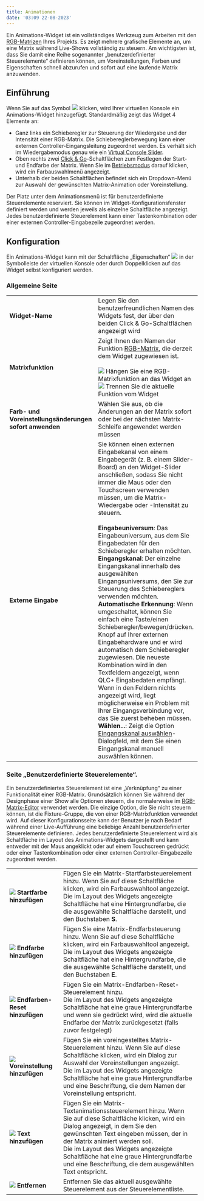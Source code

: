 ```yaml
---
title: Animationen
date: '03:09 22-08-2023'
---
```


Ein Animations-Widget ist ein vollständiges Werkzeug zum Arbeiten mit den [RGB-Matrizen](/basics/glossary-and-concepts#rgb-matrix) Ihres Projekts.
Es zeigt mehrere grafische Elemente an, um eine Matrix während Live-Shows vollständig zu steuern.
Am wichtigsten ist, dass Sie damit eine Reihe sogenannter „benutzerdefinierter Steuerelemente“ definieren können, um Voreinstellungen, Farben und Eigenschaften schnell abzurufen und sofort auf eine laufende Matrix anzuwenden.

Einführung
------------

Wenn Sie auf das Symbol ![](/basics/animation.png) klicken, wird Ihrer virtuellen Konsole ein Animations-Widget hinzugefügt.
Standardmäßig zeigt das Widget 4 Elemente an:

* Ganz links ein Schieberegler zur Steuerung der Wiedergabe und der Intensität einer RGB-Matrix.
    Die Schiebereglerbewegung kann einer externen Controller-Eingangsleitung zugeordnet werden.
    Es verhält sich im Wiedergabemodus genau wie ein [Virtual Console Slider](../slider).
* Oben rechts zwei [Click & Go](/basics/glossary-and-concepts#click-and-go)-Schaltflächen zum Festlegen der Start- und Endfarbe der Matrix. Wenn Sie im [Betriebsmodus](/basics/glossary-and-concepts#modi) darauf klicken, wird ein Farbauswahlmenü angezeigt.
* Unterhalb der beiden Schaltflächen befindet sich ein Dropdown-Menü zur Auswahl der gewünschten Matrix-Animation oder Voreinstellung.

Der Platz unter dem Animationsmenü ist für benutzerdefinierte Steuerelemente reserviert. Sie können im Widget-Konfigurationsfenster definiert werden und werden jeweils als einzelne Schaltfläche angezeigt.
Jedes benutzerdefinierte Steuerelement kann einer Tastenkombination oder einer externen Controller-Eingabezeile zugeordnet werden.

Konfiguration
-------------

Ein Animations-Widget kann mit der Schaltfläche „Eigenschaften“ ![](/basics/edit.png) in der Symbolleiste der virtuellen Konsole oder durch Doppelklicken auf das Widget selbst konfiguriert werden.

### Allgemeine Seite

|     |     |
| --- | --- |
| **Widget-Name** | Legen Sie den benutzerfreundlichen Namen des Widgets fest, der über den beiden Click & Go-Schaltflächen angezeigt wird |
| **Matrixfunktion** | Zeigt Ihnen den Namen der Funktion [RGB-Matrix](/basics/glossary-and-concepts#rgb-matrix), die derzeit dem Widget zugewiesen ist.<br><br>![](/basics/attach.png) Hängen Sie eine RGB-Matrixfunktion an das Widget an <br>![](/basics/detach.png) Trennen Sie die aktuelle Funktion vom Widget |
| **Farb- und Voreinstellungsänderungen sofort anwenden** | Wählen Sie aus, ob die Änderungen an der Matrix sofort oder bei der nächsten Matrix-Schleife angewendet werden müssen |
| **Externe Eingabe** | Sie können einen externen Eingabekanal von einem Eingabegerät (z. B. einem Slider-Board) an den Widget-Slider anschließen, sodass Sie nicht immer die Maus oder den Touchscreen verwenden müssen, um die Matrix-Wiedergabe oder -Intensität zu steuern.<br><br> **Eingabeuniversum**: Das Eingabeuniversum, aus dem Sie Eingabedaten für den Schieberegler erhalten möchten.<br>**Eingangskanal**: Der einzelne Eingangskanal innerhalb des ausgewählten Eingangsuniversums, den Sie zur Steuerung des Schiebereglers verwenden möchten.<br>**Automatische Erkennung**: Wenn umgeschaltet, können Sie einfach eine Taste/einen Schieberegler/bewegen/drücken. Knopf auf Ihrer externen Eingabehardware und er wird automatisch dem Schieberegler zugewiesen. Die neueste Kombination wird in den Textfeldern angezeigt, wenn QLC+ Eingabedaten empfängt. Wenn in den Feldern nichts angezeigt wird, liegt möglicherweise ein Problem mit Ihrer Eingangsverbindung vor, das Sie zuerst beheben müssen.<br>**Wählen...**: Zeigt die Option [Eingangskanal auswählen](../select-input-channel)-Dialogfeld, mit dem Sie einen Eingangskanal manuell auswählen können. |

### Seite „Benutzerdefinierte Steuerelemente“.

Ein benutzerdefiniertes Steuerelement ist eine „Verknüpfung“ zu einer Funktionalität einer RGB-Matrix.
Grundsätzlich können Sie während der Designphase einer Show alle Optionen steuern, die normalerweise im [RGB-Matrix-Editor](/function-manager/rgb-matrix-editor) verwendet werden. Die einzige Option, die Sie nicht steuern können, ist die Fixture-Gruppe, die von einer RGB-Matrixfunktion verwendet wird.
Auf dieser Konfigurationsseite kann der Benutzer je nach Bedarf während einer Live-Aufführung eine beliebige Anzahl benutzerdefinierter Steuerelemente definieren.
Jedes benutzerdefinierte Steuerelement wird als Schaltfläche im Layout des Animations-Widgets dargestellt und kann entweder mit der Maus angeklickt oder auf einem Touchscreen gedrückt oder einer Tastenkombination oder einer externen Controller-Eingabezeile zugeordnet werden.

|     |     |
| --- | --- |
| **![](/basics/color.png) Startfarbe hinzufügen** | Fügen Sie ein Matrix-Startfarbsteuerelement hinzu. Wenn Sie auf diese Schaltfläche klicken, wird ein Farbauswahltool angezeigt.  <br>Die im Layout des Widgets angezeigte Schaltfläche hat eine Hintergrundfarbe, die die ausgewählte Schaltfläche darstellt, und den Buchstaben **S**. |
| **![](/basics/color.png) Endfarbe hinzufügen** | Fügen Sie eine Matrix-Endfarbsteuerung hinzu. Wenn Sie auf diese Schaltfläche klicken, wird ein Farbauswahltool angezeigt.  <br>Die im Layout des Widgets angezeigte Schaltfläche hat eine Hintergrundfarbe, die die ausgewählte Schaltfläche darstellt, und den Buchstaben **E**. |
| **![](/basics/fileclose.png) Endfarben-Reset hinzufügen** | Fügen Sie ein Matrix-Endfarben-Reset-Steuerelement hinzu.  <br>Die im Layout des Widgets angezeigte Schaltfläche hat eine graue Hintergrundfarbe und wenn sie gedrückt wird, wird die aktuelle Endfarbe der Matrix zurückgesetzt (falls zuvor festgelegt) |
| **![](/basics/script.png) Voreinstellung hinzufügen** | Fügen Sie ein voreingestelltes Matrix-Steuerelement hinzu. Wenn Sie auf diese Schaltfläche klicken, wird ein Dialog zur Auswahl der Voreinstellungen angezeigt.  <br>Die im Layout des Widgets angezeigte Schaltfläche hat eine graue Hintergrundfarbe und eine Beschriftung, die dem Namen der Voreinstellung entspricht. |
| **![](/basics/fonts.png) Text hinzufügen** | Fügen Sie ein Matrix-Textanimationssteuerelement hinzu. Wenn Sie auf diese Schaltfläche klicken, wird ein Dialog angezeigt, in dem Sie den gewünschten Text eingeben müssen, der in der Matrix animiert werden soll.  <br>Die im Layout des Widgets angezeigte Schaltfläche hat eine graue Hintergrundfarbe und eine Beschriftung, die dem ausgewählten Text entspricht. |
| **![](/basics/edit_remove.png) Entfernen** | Entfernen Sie das aktuell ausgewählte Steuerelement aus der Steuerelementliste. |